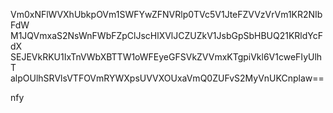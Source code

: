 Vm0xNFlWVXhUbkpOVm1SWFYwZFNVRlp0TVc5V1JteFZVVzVrVm1KR2NIbFdW
M1JQVmxaS2NsWnFWbFZpClJscHlXVlJCZUZkV1JsbGpSbHBUQ21KRldYcFdX
SEJEVkRKU1IxTnVWbXBTTW1oWFEyeGFSVkZVVmxKTgpiVkl6V1cweFIyUlhT
alpOUlhSRVlsVTFOVmRYWXpsUVVXOUxaVmQ0ZUFvS2MyVnUKCnplaw==

nfy